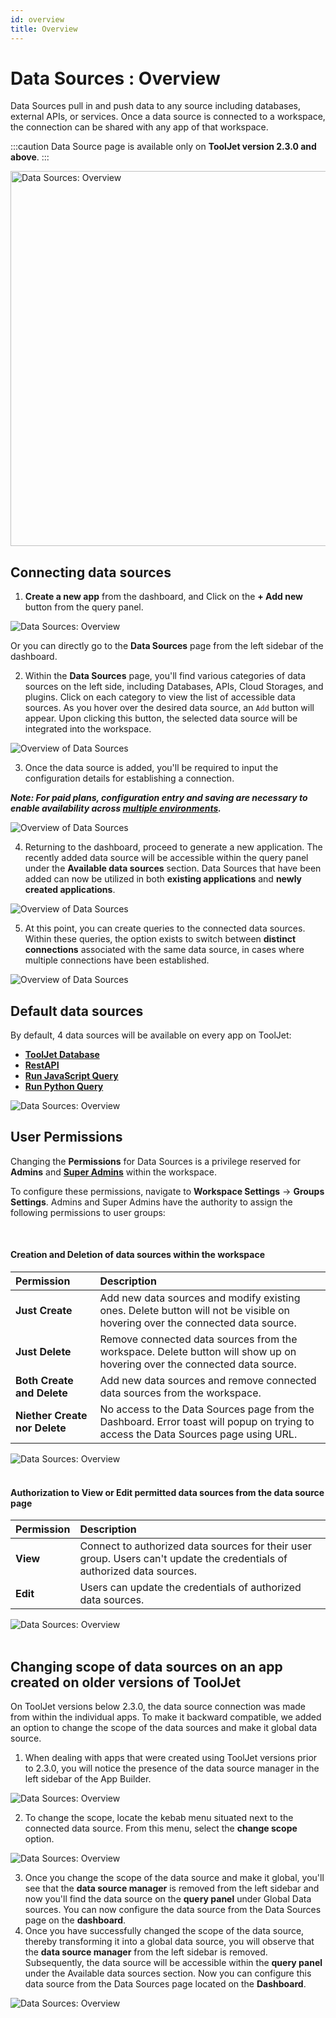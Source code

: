 ```yaml
---
id: overview
title: Overview
---
```


# Data Sources : Overview

Data Sources pull in and push data to any source including databases, external APIs, or services. Once a data source is connected to a workspace, the connection can be shared with any app of that workspace.

:::caution
Data Source page is available only on **ToolJet version 2.3.0 and above**.
:::

<div style={{textAlign: 'center'}}>

<img className="screenshot-full" src="/img/datasource-reference/overview/overview-new.png" alt="Data Sources: Overview" width="600"/>

</div>

## Connecting data sources

1. **Create a new app** from the dashboard, and Click on the **+ Add new** button from the query panel.
  <div style={{textAlign: 'center'}}>

  <img className="screenshot-full" src="/img/datasource-reference/newui/overview/newqpanel.png" alt="Data Sources: Overview" />

  </div>

  Or you can directly go to the **Data Sources** page from the left sidebar of the dashboard.

2. Within the **Data Sources** page, you'll find various categories of data sources on the left side, including Databases, APIs, Cloud Storages, and plugins. Click on each category to view the list of accessible data sources. As you hover over the desired data source, an `Add` button will appear. Upon clicking this button, the selected data source will be integrated into the workspace.
   
  <div style={{textAlign: 'center'}}>
  
  <img className="screenshot-full" src="/img/datasource-reference/newui/overview/gdsadd-new.png" alt="Overview of Data Sources" />
  
  </div>

3. Once the data source is added, you'll be required to input the configuration details for establishing a connection.

  ***Note: For paid plans, configuration entry and saving are necessary to enable availability across [multiple environments](/docs/release-management/multi-environment/).***

  <div style={{textAlign: 'center'}}>
  
  <img className="screenshot-full" src="/img/datasource-reference/newui/overview/connectinggds-new.gif" alt="Overview of Data Sources" />
  
  </div>

4. Returning to the dashboard, proceed to generate a new application. The recently added data source will be accessible within the query panel under the **Available data sources** section. Data Sources that have been added can now be utilized in both **existing applications** and **newly created applications**.

  <div style={{textAlign: 'center'}}>

  <img className="screenshot-full" src="/img/datasource-reference/newui/overview/gdslist.png" alt="Overview of Data Sources" />
  
  </div>

5. At this point, you can create queries to the connected data sources. Within these queries, the option exists to switch between **distinct connections** associated with the same data source, in cases where multiple connections have been established.

  <div style={{textAlign: 'center'}}>

  <img className="screenshot-full" src="/img/datasource-reference/newui/overview/switch1.gif" alt="Overview of Data Sources" />
  
  </div>

## Default data sources

By default, 4 data sources will be available on every app on ToolJet:
- **[ToolJet Database](/docs/tooljet-database/)**
- **[RestAPI](/docs/data-sources/restapi/)**
- **[Run JavaScript Query](/docs/data-sources/run-js/)**
- **[Run Python Query](/docs/data-sources/run-py/)**

<div style={{textAlign: 'center'}}>

<img className="screenshot-full" src="/img/datasource-reference/newui/overview/defds.png" alt="Data Sources: Overview" />

</div>

## User Permissions

Changing the **Permissions** for Data Sources is a privilege reserved for **Admins** and **[Super Admins](/docs/Enterprise/superadmin)** within the workspace.

To configure these permissions, navigate to **Workspace Settings** -> **Groups Settings**. Admins and Super Admins have the authority to assign the following permissions to user groups:

<br/>

#### Creation and Deletion of data sources within the workspace

| Permission | Description |
|:---|:---|
| **Just Create** | Add new data sources and modify existing ones. Delete button will not be visible on hovering over the connected data source. |
| **Just Delete** | Remove connected data sources from the workspace. Delete button will show up on hovering over the connected data source. |
| **Both Create and Delete** | Add new data sources and remove connected data sources from the workspace. |
| **Niether Create nor Delete** | No access to the Data Sources page from the Dashboard. Error toast will popup on trying to access the Data Sources page using URL. |

<div style={{textAlign: 'center'}}>

<img className="screenshot-full" src="/img/datasource-reference/newui/overview/newpermissions.png" alt="Data Sources: Overview" />

</div>

<br/>

#### Authorization to View or Edit permitted data sources from the data source page

| Permission | Description |
|:---|:---|
| **View** | Connect to authorized data sources for their user group. Users can't update the credentials of authorized data sources. | 
| **Edit** | Users can update the credentials of authorized data sources. |

<div style={{textAlign: 'center'}}>

<img className="screenshot-full" src="/img/datasource-reference/newui/overview/viewedit.png" alt="Data Sources: Overview" />

</div>

<br/>

## Changing scope of data sources on an app created on older versions of ToolJet

On ToolJet versions below 2.3.0, the data source connection was made from within the individual apps. To make it backward compatible, we added an option to change the scope of the data sources and make it global data source.

1. When dealing with apps that were created using ToolJet versions prior to 2.3.0, you will notice the presence of the data source manager in the left sidebar of the App Builder.
  <div style={{textAlign: 'center'}}>

  <img className="screenshot-full" src="/img/datasource-reference/overview/leftsidebar.png" alt="Data Sources: Overview" />

  </div>

2. To change the scope, locate the kebab menu situated next to the connected data source. From this menu, select the **change scope** option.
  <div style={{textAlign: 'center'}}>

  <img className="screenshot-full" src="/img/datasource-reference/overview/changescope.png" alt="Data Sources: Overview" />

  </div>

3. Once you change the scope of the data source and make it global, you'll see that the **data source manager** is removed from the left sidebar and now you'll find the data source on the **query panel** under Global Data sources. You can now configure the data source from the Data Sources page on the **dashboard**.
3. Once you have successfully changed the scope of the data source, thereby transforming it into a global data source, you will observe that the **data source manager** from the left sidebar is removed. Subsequently, the data source will be accessible within the **query panel** under the Available data sources section. Now you can configure this data source from the Data Sources page located on the **Dashboard**.

  <div style={{textAlign: 'center'}}>

  <img className="screenshot-full" src="/img/datasource-reference/overview/queryadd.png" alt="Data Sources: Overview" />

  </div>
